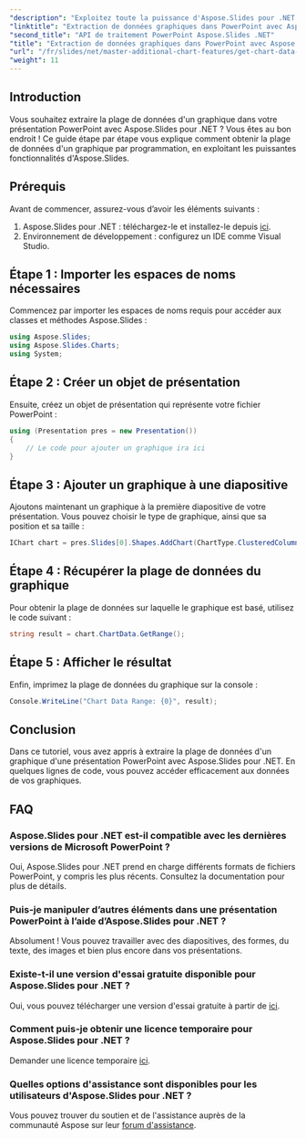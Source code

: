 ```yaml
---
"description": "Exploitez toute la puissance d'Aspose.Slides pour .NET en apprenant à extraire la plage de données des graphiques de vos présentations PowerPoint par programmation. Ce guide étape par étape fournit des instructions claires."
"linktitle": "Extraction de données graphiques dans PowerPoint avec Aspose.Slides"
"second_title": "API de traitement PowerPoint Aspose.Slides .NET"
"title": "Extraction de données graphiques dans PowerPoint avec Aspose.Slides"
"url": "/fr/slides/net/master-additional-chart-features/get-chart-data-extraction/"
"weight": 11
---
```


## Introduction

Vous souhaitez extraire la plage de données d'un graphique dans votre présentation PowerPoint avec Aspose.Slides pour .NET ? Vous êtes au bon endroit ! Ce guide étape par étape vous explique comment obtenir la plage de données d'un graphique par programmation, en exploitant les puissantes fonctionnalités d'Aspose.Slides.

## Prérequis

Avant de commencer, assurez-vous d’avoir les éléments suivants :

1. Aspose.Slides pour .NET : téléchargez-le et installez-le depuis [ici](https://releases.aspose.com/slides/net/).
2. Environnement de développement : configurez un IDE comme Visual Studio.

## Étape 1 : Importer les espaces de noms nécessaires

Commencez par importer les espaces de noms requis pour accéder aux classes et méthodes Aspose.Slides :

```csharp
using Aspose.Slides;
using Aspose.Slides.Charts;
using System;
```

## Étape 2 : Créer un objet de présentation

Ensuite, créez un objet de présentation qui représente votre fichier PowerPoint :

```csharp
using (Presentation pres = new Presentation())
{
    // Le code pour ajouter un graphique ira ici
}
```

## Étape 3 : Ajouter un graphique à une diapositive

Ajoutons maintenant un graphique à la première diapositive de votre présentation. Vous pouvez choisir le type de graphique, ainsi que sa position et sa taille :

```csharp
IChart chart = pres.Slides[0].Shapes.AddChart(ChartType.ClusteredColumn, 10, 10, 400, 300);
```

## Étape 4 : Récupérer la plage de données du graphique

Pour obtenir la plage de données sur laquelle le graphique est basé, utilisez le code suivant :

```csharp
string result = chart.ChartData.GetRange();
```

## Étape 5 : Afficher le résultat

Enfin, imprimez la plage de données du graphique sur la console :

```csharp
Console.WriteLine("Chart Data Range: {0}", result);
```

## Conclusion

Dans ce tutoriel, vous avez appris à extraire la plage de données d'un graphique d'une présentation PowerPoint avec Aspose.Slides pour .NET. En quelques lignes de code, vous pouvez accéder efficacement aux données de vos graphiques.

## FAQ

### Aspose.Slides pour .NET est-il compatible avec les dernières versions de Microsoft PowerPoint ?
Oui, Aspose.Slides pour .NET prend en charge différents formats de fichiers PowerPoint, y compris les plus récents. Consultez la documentation pour plus de détails.

### Puis-je manipuler d’autres éléments dans une présentation PowerPoint à l’aide d’Aspose.Slides pour .NET ?
Absolument ! Vous pouvez travailler avec des diapositives, des formes, du texte, des images et bien plus encore dans vos présentations.

### Existe-t-il une version d'essai gratuite disponible pour Aspose.Slides pour .NET ?
Oui, vous pouvez télécharger une version d'essai gratuite à partir de [ici](https://releases.aspose.com/).

### Comment puis-je obtenir une licence temporaire pour Aspose.Slides pour .NET ?
Demander une licence temporaire [ici](https://purchase.aspose.com/temporary-license/).

### Quelles options d'assistance sont disponibles pour les utilisateurs d'Aspose.Slides pour .NET ?
Vous pouvez trouver du soutien et de l'assistance auprès de la communauté Aspose sur leur [forum d'assistance](https://forum.aspose.com/).